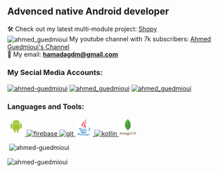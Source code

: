 ## Advenced native Android developer

🛠️ Check out my latest multi-module project: [Shopy](https://github.com/ahmed-guedmioui/Shopy)<br>
<img align="center" src="https://raw.githubusercontent.com/rahuldkjain/github-profile-readme-generator/master/src/images/icons/Social/youtube.svg" alt="ahmed_guedmioui" height="20" width="30" /> My youtube channel with 7k subscribers: [Ahmed Guedmioui's Channel](https://www.youtube.com/@ahmed_guedmioui)<br>
📩 My email: **hamadagdm@gmail.com**<br>

<h3 align="left">My Secial Media Accounts:</h3>
<p align="left">
<a href="https://linkedin.com/in/ahmed-guedmioui" target="blank"><img align="center" src="https://raw.githubusercontent.com/rahuldkjain/github-profile-readme-generator/master/src/images/icons/Social/linked-in-alt.svg" alt="ahmed-guedmioui" height="30" width="40" /></a>
<a href="https://instagram.com/ahmed_guedmioui" target="blank"><img align="center" src="https://raw.githubusercontent.com/rahuldkjain/github-profile-readme-generator/master/src/images/icons/Social/instagram.svg" alt="ahmed_guedmioui" height="30" width="40" /></a>
<a href="https://www.youtube.com/c/ahmed_guedmioui" target="blank"><img align="center" src="https://raw.githubusercontent.com/rahuldkjain/github-profile-readme-generator/master/src/images/icons/Social/youtube.svg" alt="ahmed_guedmioui" height="30" width="40" /></a>
</p>


<h3 align="left">Languages and Tools:</h3>
<p align="left"> <a href="https://developer.android.com" target="_blank" rel="noreferrer"> <img src="https://raw.githubusercontent.com/devicons/devicon/master/icons/android/android-original-wordmark.svg" alt="android" width="40" height="40"/> </a> <a href="https://firebase.google.com/" target="_blank" rel="noreferrer"> <img src="https://www.vectorlogo.zone/logos/firebase/firebase-icon.svg" alt="firebase" width="40" height="40"/> </a> <a href="https://git-scm.com/" target="_blank" rel="noreferrer"> <img src="https://www.vectorlogo.zone/logos/git-scm/git-scm-icon.svg" alt="git" width="40" height="40"/> </a> <a href="https://www.java.com" target="_blank" rel="noreferrer"> <img src="https://raw.githubusercontent.com/devicons/devicon/master/icons/java/java-original.svg" alt="java" width="40" height="40"/> </a> <a href="https://kotlinlang.org" target="_blank" rel="noreferrer"> <img src="https://www.vectorlogo.zone/logos/kotlinlang/kotlinlang-icon.svg" alt="kotlin" width="40" height="40"/> </a> <a href="https://www.mongodb.com/" target="_blank" rel="noreferrer"> <img src="https://raw.githubusercontent.com/devicons/devicon/master/icons/mongodb/mongodb-original-wordmark.svg" alt="mongodb" width="40" height="40"/> </a> </p>

<p>&nbsp;<img align="center" src="https://github-readme-stats.vercel.app/api?username=ahmed-guedmioui&show_icons=true&locale=en" alt="ahmed-guedmioui" /></p>

<p><img align="center" src="https://github-readme-streak-stats.herokuapp.com/?user=ahmed-guedmioui&" alt="ahmed-guedmioui" /></p>

